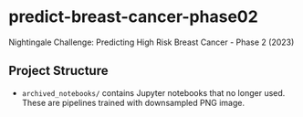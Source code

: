 # predict-breast-cancer-phase02

Nightingale Challenge: Predicting High Risk Breast Cancer - Phase 2 (2023)

## Project Structure

- `archived_notebooks/` contains Jupyter notebooks that no longer used. These are pipelines trained with downsampled PNG image. 
